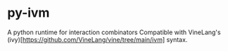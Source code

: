 # py-ivm

A python runtime for interaction combinators
Compatible with VineLang's (ivy)[https://github.com/VineLang/vine/tree/main/ivm] syntax.
